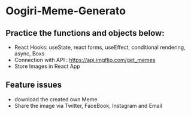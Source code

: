 # Oogiri-Meme-Generato

## Practice the functions and objects below:
- React Hooks: useState, react forms, useEffect, conditional rendering, async, Boxs 
- Connection with API : https://api.imgflip.com/get_memes 
- Store Images in React App

## Feature issues 
- download the created own Meme 
- Share the image via Twitter, FaceBook, Instagram and Email 
